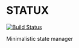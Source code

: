 # STATUX

[![Build Status](https://travis-ci.com/bre30kra69cs/statux.svg?branch=dev)](https://travis-ci.com/bre30kra69cs/statux)

Minimalistic state manager

